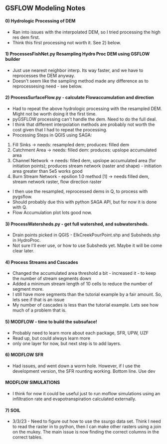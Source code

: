 ## GSFLOW Modeling Notes

#### 0) Hydrologic Processing of DEM
*  Ran into issues with the interpolated DEM, so I tried processing the high res dem first.
*  Think this first processing not worth it. See 2) below.

#### 1) ProcessesFishNet.py Resampling Hydro Proc DEM using GSFLOW builder
*   Just use nearest neighbor interp.  Its way faster, and we have to reprocesses the DEM anyway.
*   Doesn't seem like the sampling method made any difference as to reprocessesing need - see below.  


#### 2) ProcessSurfaceFlow.py - calculate Flowaccumulation and direction
*  Had to repeat the above hydrologic processing with the resampled DEM. Might not be worth doing it the first time. 
  *  pyGSFLOW processing can't handle the dem.  Need to do the full deal.
  *  I think that different interpolation methods are probably not worth the cost given that I had to repeat the processing.
*  Processing Steps in QGIS using SAGA:
  1. Fill Sinks -> needs: resampled dem; produces: filled dem
  2. Catchment Area -> needs: filled dem: produces: upslope accumulated area
  3. Channel Network -> needs: filled dem, upslope accumulated area (for initiation points); produces stream network (raster and shape)
    - initiation area greater than 5e5 works good 
  4. Burn Stream Network
    - epsilion 1.0 method [1] -> needs filled dem, stream network raster, flow direction raster
*  I then use the resampled, reprocessed dems in Q, to process with pygsflow.
*  Should probably due this with python SAGA API, but for now it is done with Q.
*  Flow Accumulation plot lots good now.

#### 3) ProcessWatersheds.py - get full watershed, and subwatersheds.
*  Drain points picked in QGIS - ElkCreekPourPoint.shp and Subsheds.shp in HydroProc.
*  Not sure I'll ever use, or how to use Subsheds yet.  Maybe it will be come clear later.

#### 4) Process Streams and Cascades
*  Changed the accumulated area threshold a bit - increased it - to keep the number of stream segments down
*  Added a minimum stream length of 10 cells to reduce the number of segment more.  
  *  I still have more segments than the tutorial example by a fair amount.  So, lets see if that is an issue
*  My number of cascades is less than the tutorial example.  Lets see how much of a problem that is.

#### 5) MODFLOW - time to build the subsuface!
*  Probably need to learn more about each package, SFR, UPW, UZF
  * Read up, but could always learn more
* only one layer for now, but next step is to add layers.

#### 6) MODFLOW SFR
*  Had issues, and went down a worm hole.  However, if I use the development version, the SFR rounting working.  Bottom line.  Use dev

#### MODFLOW SIMULATIONS
* I think for now it could be useful just to run moflow simulations using an infiltration rate and evapotranspiration calculated externally.  

#### 7) SOIL
*  3/3/23 - Need to figure out how to use the ssurgo data set.  Think I need to read the raster in to python, then I can make 
    other rasters using a join on the mukey.  The main issue is now finding the correct columns in the correct tables.
